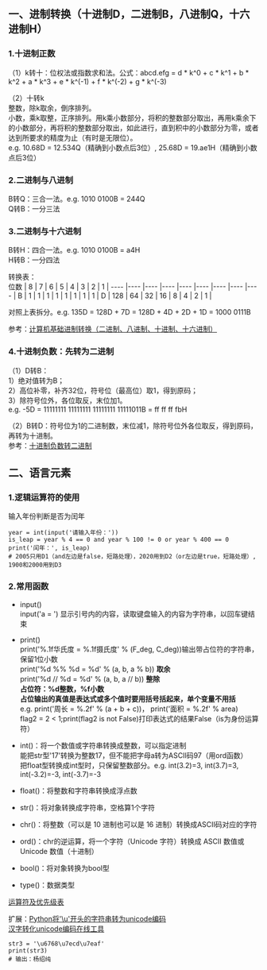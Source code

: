 ## 一、进制转换（十进制D，二进制B，八进制Q，十六进制H）
### 1.十进制正数
（1）k转十：位权法或指数求和法。公式：abcd.efg = d * k^0 + c * k^1 + b * k^2 + a * k^3 + e * k^(-1) + f * k^(-2) + g * k^(-3)

（2）十转k  
整数，除k取余，倒序排列。  
小数，乘k取整，正序排列。用k乘小数部分，将积的整数部分取出，再用k乘余下的小数部分，再将积的整数部分取出，如此进行，直到积中的小数部分为零，或者达到所要求的精度为止（有时是无限位）。  
e.g. 10.68D = 12.534Q（精确到小数点后3位）, 25.68D = 19.ae1H（精确到小数点后3位）

### 2.二进制与八进制
B转Q：三合一法。e.g. 1010 0100B = 244Q  
Q转B：一分三法

### 3.二进制与十六进制
B转H：四合一法。e.g. 1010 0100B = a4H  
H转B：一分四法

转换表：  
位数 | 8 | 7 | 6 | 5 | 4 | 3 | 2 | 1 |
---- |---- |---- |---- |---- |---- |---- |---- |---- |
B | 1 | 1 | 1 | 1 | 1 | 1 | 1 | 1 |
D | 128 | 64 | 32 | 16 | 8 | 4 | 2 | 1 |

对照上表拆分。e.g. 135D = 128D + 7D = 128D + 4D + 2D + 1D = 1000 0111B

参考：[计算机基础进制转换（二进制、八进制、十进制、十六进制）](https://blog.csdn.net/yuanxiang01/article/details/82503568?utm_medium=distribute.pc_relevant.none-task-blog-BlogCommendFromMachineLearnPai2-1.nonecase&depth_1-utm_source=distribute.pc_relevant.none-task-blog-BlogCommendFromMachineLearnPai2-1.nonecase)

### 4.十进制负数：先转为二进制
（1）D转B：  
1）绝对值转为B；  
2）高位补零，补齐32位，符号位（最高位）取1，得到原码；  
3）除符号位外，各位取反，末位加1。  
e.g. -5D = 11111111 11111111 11111111 11111011B = ff ff ff fbH

（2）B转D：符号位为1的二进制数，末位减1，除符号位外各位取反，得到原码，再转为十进制。  
参考：[十进制负数转二进制](https://blog.csdn.net/LaoXiangQ/article/details/86645513)



## 二、语言元素
### 1.逻辑运算符的使用
输入年份判断是否为闰年  
```
year = int(input('请输入年份：'))
is_leap = year % 4 == 0 and year % 100 != 0 or year % 400 == 0
print('闰年：', is_leap)
# 2005只用D1（and左边是false，短路处理），2020用到D2（or左边是true，短路处理）, 1900和2000用到D3
```

### 2.常用函数
* input()  
input('a = ') 显示引号内的内容，读取键盘输入的内容为字符串，以回车键结束

* print()  
print('%.1f华氏度 = %.1f摄氏度' % (F_deg, C_deg))输出带占位符的字符串，保留1位小数  
print('%d %% %d = %d' % (a, b, a % b)) **取余**  
print('%d // %d = %d' % (a, b, a // b)) **整除**  
**占位符：%d整数，%f小数**  
**占位输出的真值是表达式或多个值时要用括号括起来，单个变量不用括**  
e.g. print('周长 = %.2f' % (a + b + c))， print('面积 = %.2f' % area)  
flag2 = 2 < 1;print(flag2 is not False)打印表达式的结果False（is为身份运算符）

* int()：将一个数值或字符串转换成整数，可以指定进制  
能把str型'17'转换为整数17，但不能把字母a转为ASCII码97（用ord函数）  
把float型转换成int型时，只保留整数部分。e.g. int(3.2)=3, int(3.7)=3, int(-3.2)=-3, int(-3.7)=-3

* float()：将整数和字符串转换成浮点数  
* str()：将对象转换成字符串，空格算1个字符  
* chr()：将整数（可以是 10 进制也可以是 16 进制）转换成ASCII码对应的字符  
* ord()：chr的逆运算，将一个字符（Unicode 字符）转换成 ASCII 数值或 Unicode 数值（十进制） 
* bool()：将对象转换为bool型
* type()：数据类型

[运算符及优先级表](https://github.com/jackfrued/Python-100-Days/blob/master/Day01-15/02.%E8%AF%AD%E8%A8%80%E5%85%83%E7%B4%A0.md)

扩展：[Python将'\u'开头的字符串转为unicode编码](https://blog.csdn.net/xw_classmate/article/details/51935105)  
[汉字转化unicode编码在线工具](http://www.bangnishouji.com/tools/chtounicode.html)  
```
str3 = '\u6768\u7ecd\u7eaf'
print(str3)
# 输出：杨绍纯
```
